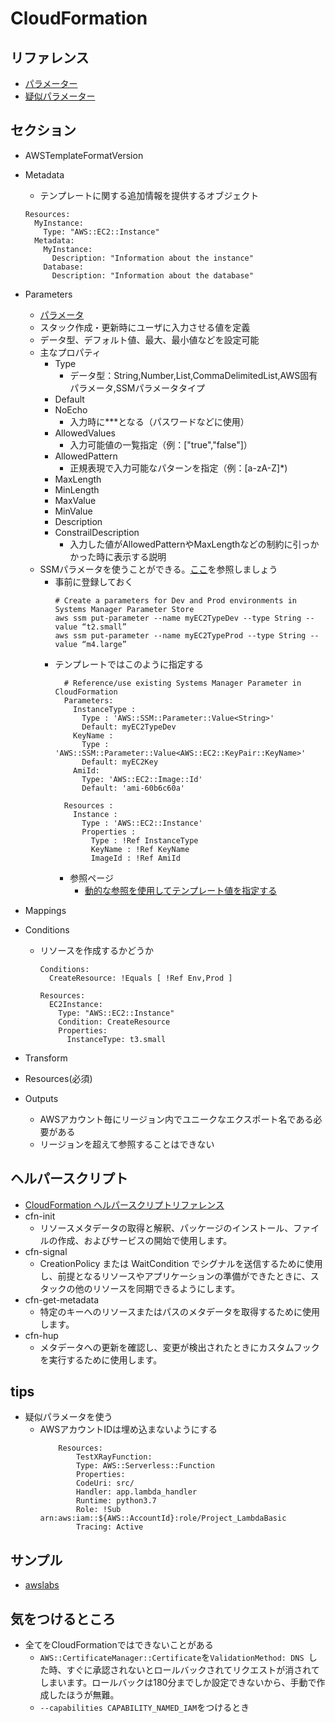 # CloudFormation

## リファレンス
- [パラメーター](https://docs.aws.amazon.com/ja_jp/AWSCloudFormation/latest/UserGuide/parameters-section-structure.html)
- [疑似パラメーター](https://docs.aws.amazon.com/ja_jp/AWSCloudFormation/latest/UserGuide/pseudo-parameter-reference.html)

## セクション
- AWSTemplateFormatVersion
- Metadata
  - テンプレートに関する追加情報を提供するオブジェクト
  ```
  Resources:
    MyInstance:
      Type: "AWS::EC2::Instance"
    Metadata:
      MyInstance:
        Description: "Information about the instance"
      Database:
        Description: "Information about the database"
  ```

- Parameters
  - [パラメータ](https://docs.aws.amazon.com/ja_jp/AWSCloudFormation/latest/UserGuide/parameters-section-structure.html)
  - スタック作成・更新時にユーザに入力させる値を定義
  - データ型、デフォルト値、最大、最小値などを設定可能
  - 主なプロパティ
    - Type
      - データ型：String,Number,List<Number>,CommaDelimitedList,AWS固有パラメータ,SSMパラメータタイプ
    - Default
    - NoEcho
      - 入力時に***となる（パスワードなどに使用）
    - AllowedValues
      - 入力可能値の一覧指定（例：["true","false"]）
    - AllowedPattern
      - 正規表現で入力可能なパターンを指定（例：[a-zA-Z]*)
    - MaxLength
    - MinLength
    - MaxValue
    - MinValue
    - Description
    - ConstrailDescription
      - 入力した値がAllowedPatternやMaxLengthなどの制約に引っかかった時に表示する説明
  - SSMパラメータを使うことができる。[ここ](https://aws.amazon.com/jp/blogs/mt/integrating-aws-cloudformation-with-aws-systems-manager-parameter-store/)を参照しましょう
    - 事前に登録しておく
      ```
      # Create a parameters for Dev and Prod environments in Systems Manager Parameter Store
      aws ssm put-parameter --name myEC2TypeDev --type String --value “t2.small”
      aws ssm put-parameter --name myEC2TypeProd --type String --value “m4.large”

      ```
    - テンプレートではこのように指定する
      ```
        # Reference/use existing Systems Manager Parameter in CloudFormation
        Parameters:
          InstanceType :
            Type : 'AWS::SSM::Parameter::Value<String>'
            Default: myEC2TypeDev
          KeyName :
            Type : 'AWS::SSM::Parameter::Value<AWS::EC2::KeyPair::KeyName>'
            Default: myEC2Key
          AmiId:
            Type: 'AWS::EC2::Image::Id'
            Default: 'ami-60b6c60a'
            
        Resources :
          Instance :
            Type : 'AWS::EC2::Instance'
            Properties :
              Type : !Ref InstanceType
              KeyName : !Ref KeyName
              ImageId : !Ref AmiId 
       ```
      - 参照ページ
        - [動的な参照を使用してテンプレート値を指定する](https://docs.aws.amazon.com/ja_jp/AWSCloudFormation/latest/UserGuide/dynamic-references.html)
- Mappings
- Conditions
  - リソースを作成するかどうか
    ```
    Conditions:
      CreateResource: !Equals [ !Ref Env,Prod ]

    Resources:
      EC2Instance:
        Type: "AWS::EC2::Instance"
        Condition: CreateResource
        Properties:
          InstanceType: t3.small
    ```

- Transform
- Resources(必須)
- Outputs
  - AWSアカウント毎にリージョン内でユニークなエクスポート名である必要がある
  - リージョンを超えて参照することはできない

## ヘルパースクリプト
- [CloudFormation ヘルパースクリプトリファレンス](https://docs.aws.amazon.com/ja_jp/AWSCloudFormation/latest/UserGuide/cfn-helper-scripts-reference.html)
- cfn-init
  - リソースメタデータの取得と解釈、パッケージのインストール、ファイルの作成、およびサービスの開始で使用します。
- cfn-signal
  - CreationPolicy または WaitCondition でシグナルを送信するために使用し、前提となるリソースやアプリケーションの準備ができたときに、スタックの他のリソースを同期できるようにします。
- cfn-get-metadata
  - 特定のキーへのリソースまたはパスのメタデータを取得するために使用します。
- cfn-hup
  - メタデータへの更新を確認し、変更が検出されたときにカスタムフックを実行するために使用します。
## tips
- 疑似パラメータを使う
  - AWSアカウントIDは埋め込まないようにする
    ```
        Resources:
            TestXRayFunction:
            Type: AWS::Serverless::Function 
            Properties:
            CodeUri: src/
            Handler: app.lambda_handler
            Runtime: python3.7
            Role: !Sub arn:aws:iam::${AWS::AccountId}:role/Project_LambdaBasic
            Tracing: Active
      ```


## サンプル
- [awslabs](https://github.com/awslabs/aws-cloudformation-templates)

## 気をつけるところ
- 全てをCloudFormationではできないことがある
  - `AWS::CertificateManager::Certificate`を`ValidationMethod: DNS `した時、すぐに承認されないとロールバックされてリクエストが消されてしまいます。ロールバックは180分までしか設定できないから、手動で作成したほうが無難。
  - `--capabilities CAPABILITY_NAMED_IAM`をつけるとき